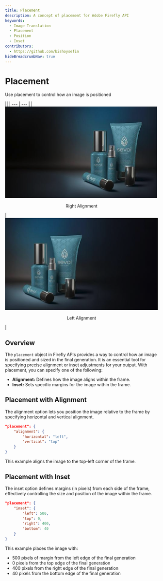 ```yaml
---
title: Placement
description: A concept of placement for Adobe Firefly API
keywords:
  - Image Translation
  - Placement
  - Position
  - Inset
contributors:
  - https://github.com/bishoysefin
hideBreadcrumbNav: true
---
```


# Placement

Use placement to control how an image is positioned

||
| --- | --- |
| ![expanded product with placement alignment top right](../../images/sevoi-top-right.png) <p style="text-align:center">Right Alignment</p> | ![expanded product with placement alignment top left](../../images/sevoi-top-left.png) <p style="text-align:center">Left Alignment</p> |

## Overview

The `placement` object in Firefly APIs provides a way to control how an image is positioned and sized in the final generation. It is an essential tool for specifying precise alignment or inset adjustments for your output. With placement, you can specify one of the following:

* **Alignment:** Defines how the image aligns within the frame.
* **Inset:** Sets specific margins for the image within the frame.

## Placement with Alignment

The alignment option lets you position the image relative to the frame by specifying horizontal and vertical alignment.

```json
"placement": {
    "alignment": {
        "horizontal": "left",
        "vertical": "top"
    }
}
```

This example aligns the image to the top-left corner of the frame.

## Placement with Inset

The inset option defines margins (in pixels) from each side of the frame, effectively controlling the size and position of the image within the frame.

```json
"placement": {
    "inset": {
        "left": 500,
        "top": 0,
        "right": 400,
        "bottom": 40
    }
}
```

This example places the image with:

* 500 pixels of margin from the left edge of the final generation
* 0 pixels from the top edge of the final generation
* 400 pixels from the right edge of the final generation
* 40 pixels from the bottom edge of the final generation
